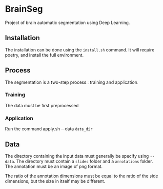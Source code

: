 # BrainSeg

Project of brain automatic segmentation using Deep Learning.

## Installation

The installation can be done using the `install.sh` command.
It will require poetry, and install the full environment.

## Process

The segmentation is a two-step process : training and application.

### Training

The data must be first preprocessed

### Application

Run the command apply.sh --data `data_dir`

## Data

The directory containing the input data must generally be specify 
using `--data`. The directory must contain a `slides` folder and a
`annotations` folder. The annotation must be an image of png format.

The ratio of the annotation dimensions must be equal to the ratio of the side dimensions, but the size in itself may be different.
